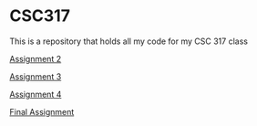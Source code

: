 # CSC317
This is a repository that holds all my code for my CSC 317 class

[Assignment 2](/CSC317/assignments/assignment-2/)

[Assignment 3](/CSC317/assignments/assignment-3/)

[Assignment 4](/CSC317/assignments/assignment-4/)

[Final Assignment](/CSC317/assignments/final/)
